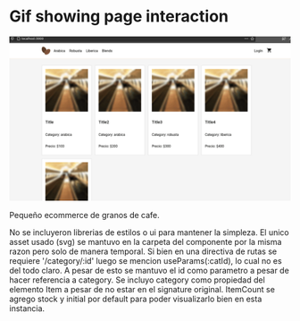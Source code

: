 # Gif showing page interaction

![gif](https://github.com/sovejero/ecom/blob/8-router/public/pageInteraction.gif)

Pequeño ecommerce de granos de cafe.

No se incluyeron librerias de estilos o ui para mantener la simpleza. El unico asset usado (svg) se mantuvo en la carpeta del componente por la misma razon pero solo de manera temporal.
Si bien en una directiva de rutas se requiere '/category/:id' luego se mencion useParams(:catId), lo cual no es del todo claro. A pesar de esto se mantuvo el id como parametro a pesar de hacer referencia a category. Se incluyo category como propiedad del elemento Item a pesar de no estar en el signature original.
ItemCount se agrego stock y initial por default para poder visualizarlo bien en esta instancia.